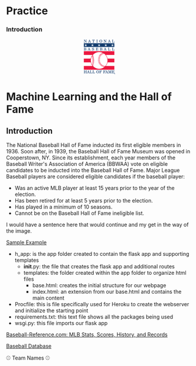 # Practice

### Introduction  <p align="center"> ![image](nb_logo.png) </p>



# Machine Learning and the Hall of Fame
## Introduction

The National Baseball Hall of Fame inducted its first eligible members in 1936.  Soon after, in 1939, the Baseball Hall of Fame Museum was opened in Cooperstown, NY.  Since its establishment, each year members of the Baseball Writer's Association of America (BBWAA) vote on eligible candidates to be inducted into the Baseball Hall of Fame.  Major League Baseball players are considered eligible candidates if the baseball player:

* Was an active MLB player at least 15 years prior to the year of the election.
* Has been retired for at least 5 years prior to the election.
* Has played in a minimum of 10 seasons.
* Cannot be on the Baseball Hall of Fame ineligible list.  

I would have a sentence here that would continue and my get in the way of the image. 


[Sample Example](http://www.google.fr/ "Interesting Title")

* h_app: is the app folder created to contain the flask app and supporting templates
	* __init__.py: the file that creates the flask app and additional routes
	* templates: the folder created within the app folder to organize html files
		* base.html: creates the initial structure for our webpage
		* index.html: an extension from our base.html and contains the main content
* Procfile: this is file specifically used for Heroku to create the webserver and initialize the starting point
* requirements.txt: this text file shows all the packages being used 
* wsgi.py: this file imports our flask app

[Baseball-Reference.com: MLB Stats, Scores, History, and Records](https://www.baseball-reference.com/ "Baseball-Reference.com")


[Baseball Database](http://www.seanlahman.com/baseball-archive/statistics/ "Sean Lahman's Baseball Database")


:baseball: Team Names :baseball:
